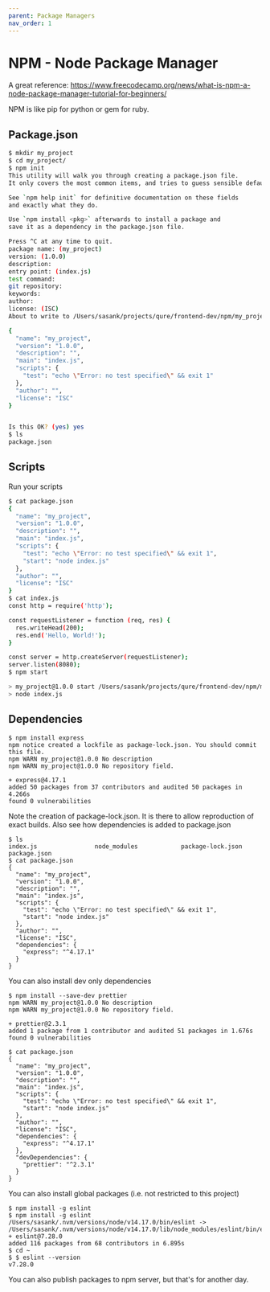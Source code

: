 ```yaml
---
parent: Package Managers
nav_order: 1
---
```


# NPM - Node Package Manager

A great reference: https://www.freecodecamp.org/news/what-is-npm-a-node-package-manager-tutorial-for-beginners/

NPM is like pip for python or gem for ruby.


## Package.json

```bash
$ mkdir my_project
$ cd my_project/
$ npm init
This utility will walk you through creating a package.json file.
It only covers the most common items, and tries to guess sensible defaults.

See `npm help init` for definitive documentation on these fields
and exactly what they do.

Use `npm install <pkg>` afterwards to install a package and
save it as a dependency in the package.json file.

Press ^C at any time to quit.
package name: (my_project) 
version: (1.0.0) 
description: 
entry point: (index.js) 
test command: 
git repository: 
keywords: 
author: 
license: (ISC) 
About to write to /Users/sasank/projects/qure/frontend-dev/npm/my_project/package.json:

{
  "name": "my_project",
  "version": "1.0.0",
  "description": "",
  "main": "index.js",
  "scripts": {
    "test": "echo \"Error: no test specified\" && exit 1"
  },
  "author": "",
  "license": "ISC"
}


Is this OK? (yes) yes
$ ls
package.json
```

## Scripts

Run your scripts

```bash
$ cat package.json 
{
  "name": "my_project",
  "version": "1.0.0",
  "description": "",
  "main": "index.js",
  "scripts": {
    "test": "echo \"Error: no test specified\" && exit 1",
    "start": "node index.js"
  },
  "author": "",
  "license": "ISC"
}
$ cat index.js 
const http = require('http');

const requestListener = function (req, res) {
  res.writeHead(200);
  res.end('Hello, World!');
}

const server = http.createServer(requestListener);
server.listen(8080);
$ npm start

> my_project@1.0.0 start /Users/sasank/projects/qure/frontend-dev/npm/my_project
> node index.js

```

## Dependencies

```
$ npm install express
npm notice created a lockfile as package-lock.json. You should commit this file.
npm WARN my_project@1.0.0 No description
npm WARN my_project@1.0.0 No repository field.

+ express@4.17.1
added 50 packages from 37 contributors and audited 50 packages in 4.266s
found 0 vulnerabilities
```

Note the creation of package-lock.json. It is there to allow reproduction of exact builds. Also see how dependencies is added to package.json

```
$ ls
index.js                node_modules            package-lock.json       package.json
$ cat package.json 
{
  "name": "my_project",
  "version": "1.0.0",
  "description": "",
  "main": "index.js",
  "scripts": {
    "test": "echo \"Error: no test specified\" && exit 1",
    "start": "node index.js"
  },
  "author": "",
  "license": "ISC",
  "dependencies": {
    "express": "^4.17.1"
  }
}
```

You can also install dev only dependencies

```
$ npm install --save-dev prettier
npm WARN my_project@1.0.0 No description
npm WARN my_project@1.0.0 No repository field.

+ prettier@2.3.1
added 1 package from 1 contributor and audited 51 packages in 1.676s
found 0 vulnerabilities

$ cat package.json 
{
  "name": "my_project",
  "version": "1.0.0",
  "description": "",
  "main": "index.js",
  "scripts": {
    "test": "echo \"Error: no test specified\" && exit 1",
    "start": "node index.js"
  },
  "author": "",
  "license": "ISC",
  "dependencies": {
    "express": "^4.17.1"
  },
  "devDependencies": {
    "prettier": "^2.3.1"
  }
}
```

You can also install global packages (i.e. not restricted to this project)

```
$ npm install -g eslint
$ npm install -g eslint
/Users/sasank/.nvm/versions/node/v14.17.0/bin/eslint -> /Users/sasank/.nvm/versions/node/v14.17.0/lib/node_modules/eslint/bin/eslint.js
+ eslint@7.28.0
added 116 packages from 68 contributors in 6.895s
$ cd ~
$ $ eslint --version
v7.28.0
```

You can also publish packages to npm server, but that's for another day.
